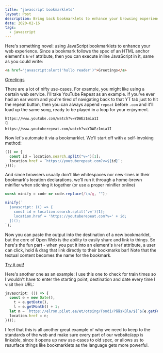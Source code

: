 ```yaml
---
title: "javascript bookmarklets"
layout: Post
description: Bring back bookmarklets to enhance your browsing experience
date: 2020-02-16
tags:
  - javascript
---
```


Here's something novel: using JavaScript bookmarklets to enhance your web experience.
Since a bookmark follows the spec of an HTML anchor element's `href` attribute, then you can execute
inline JavaScript in it, same as you could write:

```html
<a href="javascript:alert('hullo reader')">Greetings</a>
```

<a href="javascript:alert('hullo reader')">Greetings</a>

There are a lot of nifty use-cases. For example, you might like using a certain web service. I'll take
YouTube Repeat as an example. If you've ever had an ear worm and you're tired of navigating back to that
YT tab just to hit the repeat button, then you can always append `repeat` before `.com` and it'll load
up the same song, ready to be played in a loop for your enjoyment.

```
https://www.youtube.com/watch?v=YDWEz1mia1I
👇
https://www.youtuberepeat.com/watch?v=YDWEz1mia1I
```

Now let's automate it via a bookmarklet. We'll start off with a self-invoking method:

```js
(() => {
  const id = location.search.split("v=")[1];
  location.href = `https://youtuberepeat.com?v=${id}`;
})();
```

And since browsers usually don't like whitespaces nor new-lines in their bookmark's location declarations,
we'll run it through a home-brewn minifier when stiching it together (or use a proper minifier online)

```js
const minify = code => code.replace(/\n/g, "");

minify(`
  javascript: (() => {
    const id = location.search.split('v=')[1];
    location.href = 'https://youtuberepeat.com?v=' + id;
  })();
`);
```

Now you can paste the output into the destination of a new bookmarklet, but the core of Open Web is
the ability to easily share and link to things. So here's the fun part - when you put it into an element's
`href` attribute, a user can click, hold & drag that link directly to their bookmarks bar! Note that
the textual content becomes the name for the bookmark.

<a href="javascript:(()=>{constid=location.search.split('v=')[1];location.href='https://youtuberepeat.com?v='+id;})();">Try it out!</a>

Here's another one as an example: I use this one to check for train times so I wouldn't have to enter
the starting point, destination and date every time I visit their URL:

```js
javascript: (() => {
  const e = new Date(),
    t = e.getDate(),
    l = e.getMonth() + 1;
  let n = `https://elron.pilet.ee/et/otsing/Tondi/Pääsküla/${`${e.getFullYear()}-${l}-${t}`}`;
  location.href = n;
})();
```

I feel that this is all another great example of why we need to keep to the standards of the web and
make sure every part of our website/app is linkable, since it opens up new use-cases to old spec,
or allows us to resurface things like bookmarklets as the language gets more powerful.
